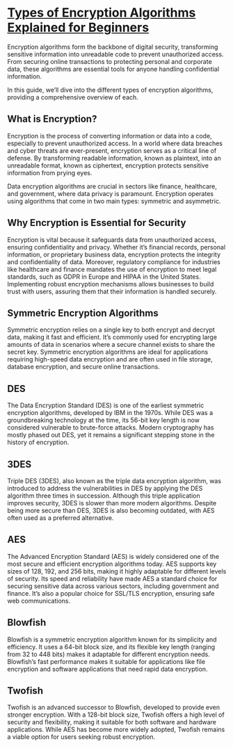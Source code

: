 # **[Types of Encryption Algorithms Explained for Beginners](https://www.ssldragon.com/blog/encryption-types-algorithms/)**

Encryption algorithms form the backbone of digital security, transforming sensitive information into unreadable code to prevent unauthorized access. From securing online transactions to protecting personal and corporate data, these algorithms are essential tools for anyone handling confidential information.

In this guide, we’ll dive into the different types of encryption algorithms, providing a comprehensive overview of each.

## What is Encryption?

Encryption is the process of converting information or data into a code, especially to prevent unauthorized access. In a world where data breaches and cyber threats are ever-present, encryption serves as a critical line of defense. By transforming readable information, known as plaintext, into an unreadable format, known as ciphertext, encryption protects sensitive information from prying eyes.

Data encryption algorithms are crucial in sectors like finance, healthcare, and government, where data privacy is paramount. Encryption operates using algorithms that come in two main types: symmetric and asymmetric.

## Why Encryption is Essential for Security

Encryption is vital because it safeguards data from unauthorized access, ensuring confidentiality and privacy. Whether it’s financial records, personal information, or proprietary business data, encryption protects the integrity and confidentiality of data. Moreover, regulatory compliance for industries like healthcare and finance mandates the use of encryption to meet legal standards, such as GDPR in Europe and HIPAA in the United States. Implementing robust encryption mechanisms allows businesses to build trust with users, assuring them that their information is handled securely.

## Symmetric Encryption Algorithms

Symmetric encryption relies on a single key to both encrypt and decrypt data, making it fast and efficient. It’s commonly used for encrypting large amounts of data in scenarios where a secure channel exists to share the secret key. Symmetric encryption algorithms are ideal for applications requiring high-speed data encryption and are often used in file storage, database encryption, and secure online transactions.

## DES

The Data Encryption Standard (DES) is one of the earliest symmetric encryption algorithms, developed by IBM in the 1970s. While DES was a groundbreaking technology at the time, its 56-bit key length is now considered vulnerable to brute-force attacks. Modern cryptography has mostly phased out DES, yet it remains a significant stepping stone in the history of encryption.

## 3DES

Triple DES (3DES), also known as the triple data encryption algorithm, was introduced to address the vulnerabilities in DES by applying the DES algorithm three times in succession. Although this triple application improves security, 3DES is slower than more modern algorithms. Despite being more secure than DES, 3DES is also becoming outdated, with AES often used as a preferred alternative.

## AES

The Advanced Encryption Standard (AES) is widely considered one of the most secure and efficient encryption algorithms today. AES supports key sizes of 128, 192, and 256 bits, making it highly adaptable for different levels of security. Its speed and reliability have made AES a standard choice for securing sensitive data across various sectors, including government and finance. It’s also a popular choice for SSL/TLS encryption, ensuring safe web communications.

## Blowfish

Blowfish is a symmetric encryption algorithm known for its simplicity and efficiency. It uses a 64-bit block size, and its flexible key length (ranging from 32 to 448 bits) makes it adaptable for different encryption needs. Blowfish’s fast performance makes it suitable for applications like file encryption and software applications that need rapid data encryption.

## Twofish

Twofish is an advanced successor to Blowfish, developed to provide even stronger encryption. With a 128-bit block size, Twofish offers a high level of security and flexibility, making it suitable for both software and hardware applications. While AES has become more widely adopted, Twofish remains a viable option for users seeking robust encryption.
